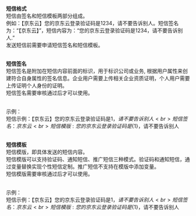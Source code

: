 **短信格式**<br>
短信由签名和短信模板两部分组成。<br>
例如：【京东云】您的京东云登录验证码是1234，请不要告诉别人。短信签名为：“【京东云】”，短信内容为：“您的京东云登录验证码是1234，请不要告诉别人.”<br>
发送短信前需要申请短信签名和短信模板。<br><br>

**短信签名**<br>
短信签名是附加在短信内容前面的标识，用于标识公司或业务, 根据用户属性来创建符合自身属性的签名信息。企业用户需要上传相关企业资质证明，个人用户需要上传证明个人身份的证明。<br>
短信签名需要审核通过后才可以使用。<br><br>

示例：<br>
短信示例：【京东云】您的京东云登录验证码是${1}，请不要告诉别人<br>
短信签名：京东云<br>
短信模版: 您的京东云登录验证码是${1}，请不要告诉别人<br><br>

**短信模板**<br>
短信模版，即具体发送的短信内容。<br>
短信模版可以支持验证码、通知短信、推广短信三种模式。验证码和通知短信，通过变量替换实现个性短信定制。推广短信不支持在模版中添加变量。<br>
短信模版需要审核通过后才可以使用。<br><br>

示例：<br>
短信示例：【京东云】您的京东云登录验证码是${1}，请不要告诉别人<br>
短信签名：京东云<br>
短信模版: 您的京东云登录验证码是${1}，请不要告诉别人
